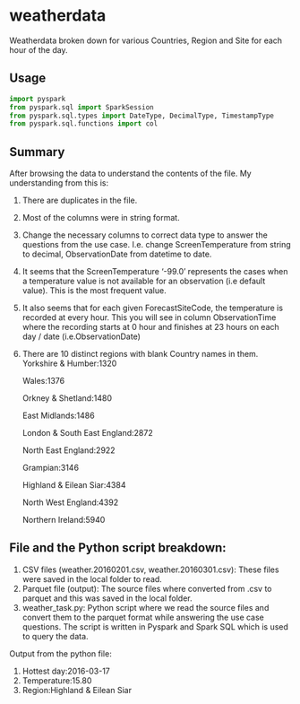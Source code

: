 # weatherdata

Weatherdata broken down for various Countries, Region and Site for each hour of the day.

## Usage

```python
import pyspark
from pyspark.sql import SparkSession
from pyspark.sql.types import DateType, DecimalType, TimestampType
from pyspark.sql.functions import col
```

## Summary
After browsing the data to understand the contents of the file. My understanding from this is:
1. There are duplicates in the file.
2. Most of the columns were in string format.
3. Change the necessary columns to correct data type to answer the questions from the use case. I.e. change 
   ScreenTemperature from string to decimal, ObservationDate from datetime to date.
4. It seems that the ScreenTemperature  ‘-99.0’ represents the cases when a temperature value is not 
   available for an observation (i.e default value). This is the most frequent value.
5. It also seems that for each given ForecastSiteCode, the temperature is recorded at every hour. This you 
   will see in column ObservationTime where the recording starts at 0 hour and finishes at 23 hours on each 
   day / date (i.e.ObservationDate)
6. There are 10 distinct regions with blank Country names in them.  
   Yorkshire & Humber:1320

   Wales:1376

   Orkney & Shetland:1480

   East Midlands:1486

   London & South East England:2872

   North East England:2922
 
   Grampian:3146

   Highland & Eilean Siar:4384

   North West England:4392

   Northern Ireland:5940     

## File and the Python script breakdown:
1. CSV files (weather.20160201.csv, weather.20160301.csv): These files were saved in the local folder to 
   read.
2. Parquet file (output): The source files where converted from .csv to parquet and this was saved in the 
   local folder.
3. weather_task.py: Python script where we read the source files and convert them to the parquet format 
   while answering the use case questions. The script is written in Pyspark and Spark SQL which is used to 
   query the data.

Output from the python file:
1. Hottest day:2016-03-17
2. Temperature:15.80
3. Region:Highland & Eilean Siar
